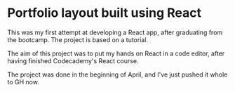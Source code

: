 # Portfolio layout built using React 

This was my first attempt at developing a React app, after graduating from the bootcamp. The project is based on a tutorial.

The aim of this project was to put my hands on React in a code editor, after having finished Codecademy's React course.

The project was done in the beginning of April, and I've just pushed it whole to GH now.
